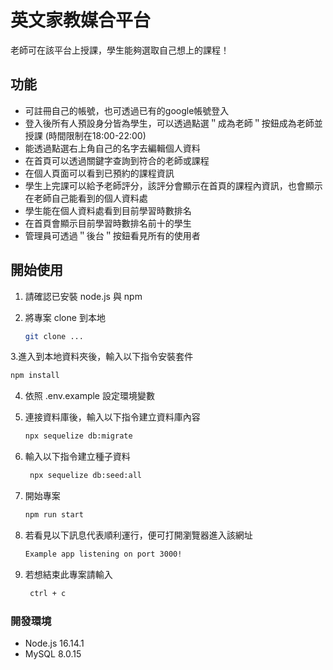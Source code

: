 英文家教媒合平台
=
老師可在該平台上授課，學生能夠選取自己想上的課程！

功能
--
* 可註冊自己的帳號，也可透過已有的google帳號登入
* 登入後所有人預設身分皆為學生，可以透過點選＂成為老師＂按鈕成為老師並授課 (時間限制在18:00-22:00)
* 能透過點選右上角自己的名字去編輯個人資料
* 在首頁可以透過關鍵字查詢到符合的老師或課程
* 在個人頁面可以看到已預約的課程資訊
* 學生上完課可以給予老師評分，該評分會顯示在首頁的課程內資訊，也會顯示在老師自己能看到的個人資料處
* 學生能在個人資料處看到目前學習時數排名
* 在首頁會顯示目前學習時數排名前十的學生
* 管理員可透過＂後台＂按鈕看見所有的使用者

開始使用
--
1. 請確認已安裝 node.js 與 npm
2. 將專案 clone 到本地

   ```bash
   git clone ...
   ```
3.進入到本地資料夾後，輸入以下指令安裝套件
   ```bash
 npm install
   ```
4. 依照 .env.example 設定環境變數
5. 連接資料庫後，輸入以下指令建立資料庫內容
     ```bash
   npx sequelize db:migrate
   ```
6. 輸入以下指令建立種子資料

   ```bash
    npx sequelize db:seed:all
   ```
7. 開始專案

   ```bash
   npm run start
   ```

8. 若看見以下訊息代表順利運行，便可打開瀏覽器進入該網址

   ```bash
   Example app listening on port 3000!
   ```
   
9.  若想結束此專案請輸入
    ```bash
     ctrl + c
     ```
### 開發環境
* Node.js 16.14.1
* MySQL 8.0.15
